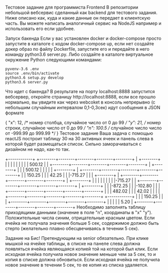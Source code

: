 Тестовое задание для программиста Frontend
В репозитории небольшой вебсервис сделанный как backend для тестового задания. Ниже описано как, куда и какие данные он передает в клиентскую часть. Вы можете написать аналогичный сервис на NodeJS например и использовать его если удобнее.

Запуск бакенда
Если у вас установлен docker и docker-compose просто запустите в каталоге с кодом docker-compose up, если нет создайте докер образ по файлу Dockerfile, запустите его и передайте в него команду python3.6 server.py. Либо создайте в каталоге виртуальное окружение Python следующими командами:

    pyvenv-3.6 .env
    source .env/bin/activate
    python3.6 setup.py develop
    python3.6 server.py
Что идет с бакенда?
В результате на порту localhost:8888 запустится вебсервер, откройте страницу http://localhost:8888, если все прошло нормально, вы увидите как через webcoket в консоль непрерывно (с небольшим случайным интервалом 0,1-0,3сек) идут сообщения в JSON формате

{
    "x": 12,    /* номер столбца, случайное число от 0 до 99  */
    "y": 21,    /* номер строки, случайное число от 0 до 99   */
    "n": 100.5  /* случайное число число от -999.99 до 999.99 */
}
Тестовое задание
Ваша задача с помощью reactJS построит таблицу 30 на 30 активных ячеек и панель слева в которой будет размещаться список. Сильно заморачиваться с дизайном не надо, как-то так.

+------------+ +--------+--------+--------+--------+--------+
| +--------+ | |        |        |        |        |        | 
| | 500.12 | | +--------+--------+--------+--------+--------+
| +--------+ | |        | 500.12 |        |        |        |
| +--------+ | +--------+--------+--------+--------+--------+
| | 150.25 | | |  42.25 |        |        |-715.27 |        |
| +--------+ | +--------+--------+--------+--------+--------+
| +--------+ | |        |        |        |        |        |
| |-715.27 | | +--------+--------+--------+--------+--------+
| +--------+ | |        |-872.25 |        |        |-102.80 | 
|            | +--------+--------+--------+--------+--------+
|            | | 482.02 |        |        |  42.02 |        |
|            | +--------+--------+--------+--------+--------+
+------------+ |        |        | 150.25 |        |        |
               +--------+--------+--------+--------+--------+
               |        |        |        |        |   5.20 |
               +--------+--------+--------+--------+--------+
Необходимо заполнять таблицу приходящими данными (значение в поле "n", координаты в "x" "y"). Положительные числа синим, отрицательные красным цветом. Если ячейка не получала значения больше 5 сек, содержимое должно быть стерто (желательно плавно обесцвечиваясь в течении 5 сек).

Задание на Бис!
Претендующим на senior обязательно. При клике мышкой на ячейке таблицы, в списке на панеле слева должна появляться ячейка являющаяся копией той на которой был клик. Если исходная ячейка получила новое значение меньше чем за 5 сек, то и копия в списке должна обновиться. Если исходная ячейка не получила новое значение в течении 5 сек, то ее копия из списка удаляется.
